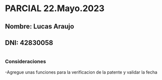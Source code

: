 # PARCIAL 22.Mayo.2023
## Nombre: Lucas Araujo
## DNI: 42830058
#
### Consideraciones
-Agregue unas funciones para la verificacion de la patente y validar la fecha